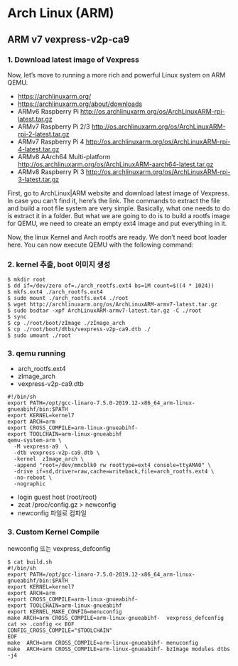 # Arch Linux (ARM)

## ARM v7 vexpress-v2p-ca9

### 1. Download latest image of Vexpress
Now, let’s move to running a more rich and powerful Linux system on ARM QEMU. 
- <https://archlinuxarm.org/>
- <https://archlinuxarm.org/about/downloads>
- ARMv6 Raspberry Pi     <http://os.archlinuxarm.org/os/ArchLinuxARM-rpi-latest.tar.gz>
- ARMv7 Raspberry Pi 2/3 <http://os.archlinuxarm.org/os/ArchLinuxARM-rpi-2-latest.tar.gz>
- ARMv7 Raspberry Pi 4   <http://os.archlinuxarm.org/os/ArchLinuxARM-rpi-4-latest.tar.gz>
- ARMv8 AArch64 Multi-platform <http://os.archlinuxarm.org/os/ArchLinuxARM-aarch64-latest.tar.gz>
- ARMv8 Raspberry Pi 3  <http://os.archlinuxarm.org/os/ArchLinuxARM-rpi-3-latest.tar.gz>

First, go to ArchLinux|ARM website and download latest image of Vexpress. 
In case you can’t find it, here’s the link. The commands to extract the file and build a root file system are very simple. Basically, what one needs to do is extract it in a folder. But what we are going to do is to build a rootfs image for QEMU, we need to create an empty ext4 image and put everything in it.


Now, the linux Kernel and Arch rootfs are ready. We don’t need boot loader here. You can now execute QEMU with the following command:


### 2. kernel 추출, boot 이미지 생성

```
$ mkdir root
$ dd if=/dev/zero of=./arch_rootfs.ext4 bs=1M count=$((4 * 1024))
$ mkfs.ext4 ./arch_rootfs.ext4
$ sudo mount ./arch_rootfs.ext4 ./root
$ wget http://archlinuxarm.org/os/ArchLinuxARM-armv7-latest.tar.gz
$ sudo bsdtar -xpf ArchLinuxARM-armv7-latest.tar.gz -C ./root
$ sync
$ cp ./root/boot/zImage ./zImage_arch
$ cp ./root/boot/dtbs/vexpress-v2p-ca9.dtb ./
$ sudo umount ./root
```

### 3. qemu running

* arch_rootfs.ext4
* zImage_arch
* vexpress-v2p-ca9.dtb

```
#!/bin/sh
export PATH=/opt/gcc-linaro-7.5.0-2019.12-x86_64_arm-linux-gnueabihf/bin:$PATH
export KERNEL=kernel7
export ARCH=arm
export CROSS_COMPILE=arm-linux-gnueabihf-
export TOOLCHAIN=arm-linux-gnueabihf
qemu-system-arm \
  -M vexpress-a9  \
  -dtb vexpress-v2p-ca9.dtb \
  -kernel  zImage_arch \
  -append "root=/dev/mmcblk0 rw roottype=ext4 console=ttyAMA0" \
  -drive if=sd,driver=raw,cache=writeback,file=arch_rootfs.ext4 \
  -no-reboot \
  -nographic
```
- login guest host (root/root)
- zcat /proc/config.gz > newconfig
- newconfig 파일로 컴파일 

### 3. Custom Kernel Compile
newconfig 또는 vexpress_defconfig 

```
$ cat build.sh
#!/bin/sh
export PATH=/opt/gcc-linaro-7.5.0-2019.12-x86_64_arm-linux-gnueabihf/bin:$PATH
export KERNEL=kernel7
export ARCH=arm
export CROSS_COMPILE=arm-linux-gnueabihf-
export TOOLCHAIN=arm-linux-gnueabihf
export KERNEL_MAKE_CONFIG=menuconfig
make ARCH=arm CROSS_COMPILE=arm-linux-gnueabihf-  vexpress_defconfig
cat >> .config << EOF
CONFIG_CROSS_COMPILE="$TOOLCHAIN"
EOF
make  ARCH=arm CROSS_COMPILE=arm-linux-gnueabihf- menuconfig 
make  ARCH=arm CROSS_COMPILE=arm-linux-gnueabihf- bzImage modules dtbs  -j4
```

